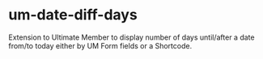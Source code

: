 # um-date-diff-days
Extension to Ultimate Member to display number of days until/after a date from/to today either by UM Form fields or a Shortcode.
